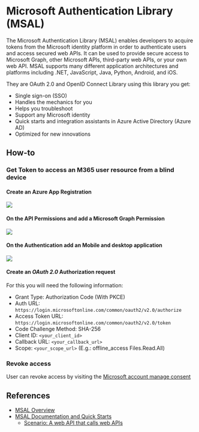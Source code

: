 # Microsoft Authentication Library (MSAL)

The Microsoft Authentication Library (MSAL) enables developers to acquire tokens from the Microsoft identity platform in order to authenticate users and access secured web APIs. It can be used to provide secure access to Microsoft Graph, other Microsoft APIs, third-party web APIs, or your own web API. MSAL supports many different application architectures and platforms including .NET, JavaScript, Java, Python, Android, and iOS.

They are OAuth 2.0 and OpenID Connect Library using this library you get: 

- Single sign-on (SSO)
- Handles the mechanics for you 
- Helps you troubleshoot 
- Support any Microsoft identity 
- Quick starts and integration assistants in Azure Active Directory (Azure AD)
- Optimized for new innovations

## How-to 

### Get Token to access an M365 user resource from a blind device

#### Create an Azure App Registration

![]( https://media.githubusercontent.com/media/RogerioDosSantos/Wiki/master/docs/src/msal/app_registration_01.png )

#### On the API Permissions and add a Microsoft Graph Permission 

![]( https://media.githubusercontent.com/media/RogerioDosSantos/Wiki/master/docs/src/msal/app_registration_02.png )

#### On the Authentication add an Mobile and desktop application 

![]( https://media.githubusercontent.com/media/RogerioDosSantos/Wiki/master/docs/src/msal/app_registration_03.png )

#### Create an *OAuth 2.0* Authorization request 

For this you will need the following information: 

- Grant Type: Authorization Code (With PKCE)
- Auth URL: `https://login.microsoftonline.com/common/oauth2/v2.0/authorize`
- Access Token URL: `https://login.microsoftonline.com/common/oauth2/v2.0/token`
- Code Challenge Method: SHA-256
- Client ID: `<your_client_id>`
- Callback URL: `<your_callback_url>`
- Scope: `<your_scope_url>` (E.g.: offline_access Files.Read.All)

### Revoke access 

User can revoke access by visiting the [Microsoft account manage consent](https://account.live.com/consent/Manage)

## References

- [MSAL Overview](https://docs.microsoft.com/en-us/azure/active-directory/develop/msal-overview#languages-and-frameworks)
- [MSAL Documentation and Quick Starts](https://aka.ms/msal-overview)
  - [Scenario: A web API that calls web APIs](https://docs.microsoft.com/en-us/azure/active-directory/develop/scenario-web-api-call-api-overview)
